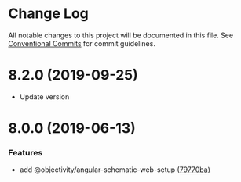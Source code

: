 # Change Log

All notable changes to this project will be documented in this file.
See [Conventional Commits](https://conventionalcommits.org) for commit guidelines.

# 8.2.0 (2019-09-25)

* Update version

# 8.0.0 (2019-06-13)


### Features

* add @objectivity/angular-schematic-web-setup ([79770ba](https://github.com/ObjectivityLtd/angular-schematics/commit/79770ba))
